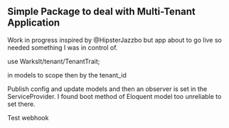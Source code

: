 ## Simple Package to deal with Multi-Tenant Application

Work in progress inspired by @HipsterJazzbo but app about to go live so needed something I was in control of.

use WarksIt/tenant/TenantTrait;

in models to scope then by the tenant_id

Publish config and update models and then an observer is set in the ServiceProvider. I found boot method of Eloquent model too unreliable to set there.

Test webhook


